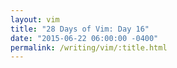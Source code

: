 ```yaml
---
layout: vim
title: "28 Days of Vim: Day 16"
date: "2015-06-22 06:00:00 -0400"
permalink: /writing/vim/:title.html
---
```


